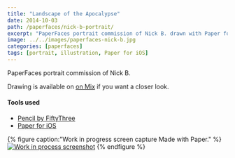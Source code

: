```yaml
---
title: "Landscape of the Apocalypse"
date: 2014-10-03
path: /paperfaces/nick-b-portrait/
excerpt: "PaperFaces portrait commission of Nick B. drawn with Paper for iOS on an iPad."
image: ../../images/paperfaces-nick-b.jpg
categories: [paperfaces]
tags: [portrait, illustration, Paper for iOS]
---
```


PaperFaces portrait commission of Nick B. 

Drawing is available on [on Mix](https://mix.fiftythree.com/11098-Michael-Rose/277409) if you want a closer look.

#### Tools used

- [Pencil by FiftyThree](https://www.amazon.com/FiftyThree-Digital-Stylus-Pencil-iPhone/dp/B01JJBUYR4/ref=as_li_ss_tl?keywords=pencil+53&qid=1550586265&s=gateway&sr=8-3&linkCode=ll1&tag=mademist-20&linkId=0134793cb840affff60f2e45a7f64678&language=en_US)
- [Paper for iOS](https://paper.bywetransfer.com/)

{% figure caption:"Work in progress screen capture Made with Paper." %}
[![Work in process screenshot](../../images/paperfaces-nick-b-process-1-900.jpg)](../../images/paperfaces-nick-b-process-1-lg.jpg)
{% endfigure %}
